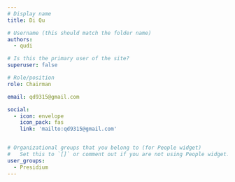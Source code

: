 ```yaml
---
# Display name
title: Di Qu

# Username (this should match the folder name)
authors:
  - qudi

# Is this the primary user of the site?
superuser: false

# Role/position
role: Chairman

email: qd9315@gmail.com

social:
  - icon: envelope
    icon_pack: fas
    link: 'mailto:qd9315@gmail.com'


# Organizational groups that you belong to (for People widget)
#   Set this to `[]` or comment out if you are not using People widget.
user_groups:
  - Presidium
---
```

